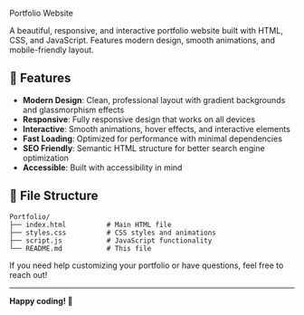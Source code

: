  Portfolio Website

A beautiful, responsive, and interactive portfolio website built with HTML, CSS, and JavaScript. Features modern design, smooth animations, and mobile-friendly layout.

## 🚀 Features

- **Modern Design**: Clean, professional layout with gradient backgrounds and glassmorphism effects
- **Responsive**: Fully responsive design that works on all devices
- **Interactive**: Smooth animations, hover effects, and interactive elements
- **Fast Loading**: Optimized for performance with minimal dependencies
- **SEO Friendly**: Semantic HTML structure for better search engine optimization
- **Accessible**: Built with accessibility in mind

## 📁 File Structure

```
Portfolio/
├── index.html          # Main HTML file
├── styles.css          # CSS styles and animations
├── script.js           # JavaScript functionality
└── README.md           # This file
```



If you need help customizing your portfolio or have questions, feel free to reach out!

---

**Happy coding! 🎉**
